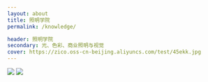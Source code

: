 ```yaml
---
layout: about
title: 照明学院
permalink: /knowledge/

header: 照明学院
secondary: 光、色彩、商业照明与视觉
cover: https://zico.oss-cn-beijing.aliyuncs.com/test/45ekk.jpg
---
```


![](https://zico.oss-cn-beijing.aliyuncs.com/test/z8iu8.jpg)
![](https://zico.oss-cn-beijing.aliyuncs.com/test/y8nli.jpg)